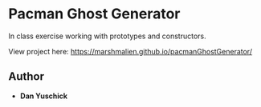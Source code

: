 # Pacman Ghost Generator

In class exercise working with prototypes and constructors. 

View project here: https://marshmalien.github.io/pacmanGhostGenerator/


## Author

* **Dan Yuschick**
